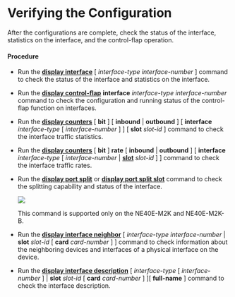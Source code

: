 Verifying the Configuration
===========================

After the configurations are complete, check the status of the interface, statistics on the interface, and the control-flap operation.

#### Procedure

* Run the [**display interface**](cmdqueryname=display+interface) [ *interface-type interface-number* ] command to check the status of the interface and statistics on the interface.
* Run the [**display control-flap**](cmdqueryname=display+control-flap) **interface** *interface-type* *interface-number* command to check the configuration and running status of the control-flap function on interfaces.
* Run the [**display counters**](cmdqueryname=display+counters) [ **bit** ] [ **inbound** | **outbound** ] [ **interface** *interface-type* [ *interface-number* ] ] [ **slot** *slot-id* ] command to check the interface traffic statistics.
* Run the [**display counters**](cmdqueryname=display+counters) [ **bit** ] **rate** [ **inbound** | **outbound** ] [ **interface** *interface-type* [ *interface-number* | [**slot**](cmdqueryname=slot) *slot-id* ] ] command to check the interface traffic rates.
* Run the [**display port split**](cmdqueryname=display+port+split) or [**display port split slot**](cmdqueryname=display+port+split+slot) command to check the splitting capability and status of the interface.
  
  ![](../../../../public_sys-resources/note_3.0-en-us.png) 
  
  This command is supported only on the NE40E-M2K and NE40E-M2K-B.
* Run the [**display interface neighbor**](cmdqueryname=display+interface+neighbor) [ *interface-type* *interface-number* | **slot** *slot-id* [ **card** *card-number* ] ] command to check information about the neighboring devices and interfaces of a physical interface on the device.
* Run the [**display interface description**](cmdqueryname=display+interface+description) [ *interface-type* [ *interface-number* ] | **slot** *slot-id* [ **card** *card-number* ] ][ **full-name** ] command to check the interface description.
